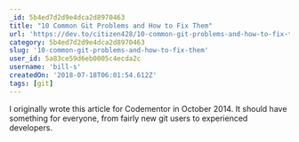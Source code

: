 ```yaml
---
_id: 5b4ed7d2d9e4dca2d8970463
title: "10 Common Git Problems and How to Fix Them"
url: 'https://dev.to/citizen428/10-common-git-problems-and-how-to-fix-them-234o'
category: 5b4ed7d2d9e4dca2d8970463
slug: '10-common-git-problems-and-how-to-fix-them'
user_id: 5a83ce59d6eb0005c4ecda2c
username: 'bill-s'
createdOn: '2018-07-18T06:01:54.612Z'
tags: [git]
---
```


I originally wrote this article for Codementor in October 2014. It should have something for everyone, from fairly new git users to experienced developers.


